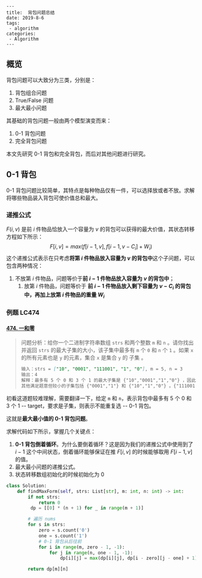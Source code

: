 ```
---
title:  背包问题总结
date: 2019-8-6
tags:
 - algorithm
categories:
 - Algorithm
---
```

## 概览

背包问题可以大致分为三类，分别是：

1. 背包组合问题
2. True/False 问题
3. 最大最小问题

其基础的背包问题一般由两个模型演变而来：

1. 0-1 背包问题
2. 完全背包问题

本文先研究 0-1 背包和完全背包，而后对其他问题进行研究。

## 0-1 背包

0-1 背包问题比较简单，其特点是每种物品仅有一件，可以选择放或者不放。求解将哪些物品装入背包可使价值总和最大。

### 递推公式

$F(i, v)$ 是前 $i$ 件物品恰放入一个容量为 $v$ 的背包可以获得的最大价值，其状态转移方程如下所示：
$$
F[i,v] = max(f[i-1, v], f[i-1, v-C_i] + W_i)
$$
这个递推公式表示在只考虑**将第 $i$ 件物品放入容量为 $v$ 的背包中**这个子问题，可以包含两种情况：

1. 不放第 $i$ 件物品，问题等价于**前 $i-1$ 件物品放入容量为 $v$ 的背包中**；
   1. 放第 $i$ 件物品，问题等价于 **前 $i-1$ 件物品放入剩下容量为 $v - C_i$ 的背包中，再加上放第 $i$ 件物品的重量 $W_i$**

### 例题 LC474

#### [474. 一和零](https://leetcode-cn.com/problems/ones-and-zeroes/)

>  问题分析：给你一个二进制字符串数组 `strs` 和两个整数 `m` 和 `n` 。请你找出并返回 `strs` 的最大子集的大小，该子集中最多有 `m` 个 `0` 和 `n` 个 `1` 。如果 `x` 的所有元素也是 `y` 的元素，集合 `x` 是集合 `y` 的 子集 。
>
> ```md
> 输入：strs = ["10", "0001", "111001", "1", "0"], m = 5, n = 3
> 输出：4
> 解释：最多有 5 个 0 和 3 个 1 的最大子集是 {"10","0001","1","0"} ，因此答案是 4 。
> 其他满足题意但较小的子集包括 {"0001","1"} 和 {"10","1","0"} 。{"111001"} 不满足题意，因为它含 4 个 1 ，大于 n 的值 3 。
> ```

初看这道题较难理解，需要翻译一下，给定 `m` 和 `n`，表示背包中最多有 5 个 0 和 3 个 1 -- target，要求是子集，则表示不能重复选 -- 0-1 背包。

这就是**最大最小值的 0-1 背包问题**。

求解代码如下所示，掌握几个关键点：

1. **0-1 背包倒着循环**。为什么要倒着循环？这是因为我们的递推公式中使用到了 $i-1$ 这个中间状态，倒着循环能够保证在推 $F[i,v]$ 的时候能够取用 $F[i-1, v]$  的值。
2. 最大最小问题的递推公式。
3. 状态转移数组初始化的时候初始化为 0

```python
class Solution:
    def findMaxForm(self, strs: List[str], m: int, n: int) -> int:
        if not strs:
            return 0
         dp = [[0] * (n + 1) for _ in range(m + 1)]

        # 遍历 nums
        for s in strs: 
            zero = s.count('0')
            one = s.count('1')
            # 0-1 背包从后往前
            for i in range(m, zero - 1, -1):
                for j in range(n, one - 1, -1):
                    dp[i][j] = max(dp[i][j], dp[i - zero][j - one] + 1)

        return dp[m][n] 
```





